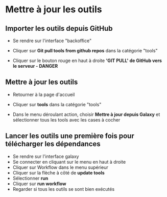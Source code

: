 # Mettre à jour les outils

## Importer les outils depuis GitHub

- Se rendre sur l'interface "backoffice"

- Cliquer sur **Git pull tools from github repos** dans la catégorie "tools"
- Cliquer sur le bouton rouge en haut à droite **'GIT PULL' de GitHub vers le serveur - DANGER**

## Mettre à jour les outils

- Retourner à la page d'accueil
- Cliquer sur **tools** dans la catégorie "tools"

- Dans le menu déroulant action, choisir **Mettre à jour depuis Galaxy** et sélectionner tous les tools avec les cases à cocher

## Lancer les outils une première fois pour télécharger les dépendances

- Se rendre sur l'interface galaxy
- Se connecter en cliquant sur le menu en haut à droite
- Cliquer sur Workflow dans le menu supérieur
- Cliquer sur la flèche à côté de **update tools**
- Sélectionner **run**
- Cliquer sur **run workflow**
- Regarder si tous les outils se sont bien exécutés
